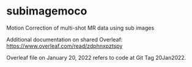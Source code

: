 # subimagemoco
Motion Correction of multi-shot MR data using sub images

Additional documentation on shared Overleaf:
https://www.overleaf.com/read/zdphnxpztspy 

Overleaf file on January 20, 2022 refers to code at Git Tag 20Jan2022.
